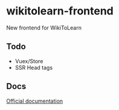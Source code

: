 # wikitolearn-frontend

New frontend for WikiToLearn

## Todo

* Vuex/Store
* SSR Head tags

## Docs

[Official documentation](docs/Index.md)
